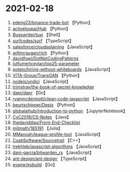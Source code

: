 # 2021-02-18

1. [edeng23/binance-trade-bot](https://github.com/edeng23/binance-trade-bot) 【Python】
2. [activeloopai/Hub](https://github.com/activeloopai/Hub) 【Python】
3. [Bugswriter/tuxi](https://github.com/Bugswriter/tuxi) 【Shell】
4. [surfcodes/surf](https://github.com/surfcodes/surf) 【TypeScript】
5. [salesforce/cloudsplaining](https://github.com/salesforce/cloudsplaining) 【JavaScript】
6. [willmcgugan/rich](https://github.com/willmcgugan/rich) 【Python】
7. [davidfowl/DotNetCodingPatterns](https://github.com/davidfowl/DotNetCodingPatterns) 
8. [lutfumertceylan/top25-parameter](https://github.com/lutfumertceylan/top25-parameter) 
9. [poteto/hiring-without-whiteboards](https://github.com/poteto/hiring-without-whiteboards) 【JavaScript】
10. [VITA-Group/TransGAN](https://github.com/VITA-Group/TransGAN) 【Python】
11. [nodejs/undici](https://github.com/nodejs/undici) 【JavaScript】
12. [trimstray/the-book-of-secret-knowledge](https://github.com/trimstray/the-book-of-secret-knowledge) 
13. [dapr/dapr](https://github.com/dapr/dapr) 【Go】
14. [ryanmcdermott/clean-code-javascript](https://github.com/ryanmcdermott/clean-code-javascript) 【JavaScript】
15. [beurtschipper/Depix](https://github.com/beurtschipper/Depix) 【Python】
16. [globalaihub/introduction-to-python](https://github.com/globalaihub/introduction-to-python) 【JupyterNotebook】
17. [CyC2018/CS-Notes](https://github.com/CyC2018/CS-Notes) 【Java】
18. [thedaviddias/Front-End-Checklist](https://github.com/thedaviddias/Front-End-Checklist) 
19. [mitmath/18S191](https://github.com/mitmath/18S191) 【Julia】
20. [MManoah/league-profile-tool](https://github.com/MManoah/league-profile-tool) 【JavaScript】
21. [CoatiSoftware/Sourcetrail](https://github.com/CoatiSoftware/Sourcetrail) 【C++】
22. [trekhleb/javascript-algorithms](https://github.com/trekhleb/javascript-algorithms) 【JavaScript】
23. [dani-garcia/bitwarden_rs](https://github.com/dani-garcia/bitwarden_rs) 【JavaScript】
24. [ant-design/ant-design](https://github.com/ant-design/ant-design) 【TypeScript】
25. [evanw/esbuild](https://github.com/evanw/esbuild) 【Go】
